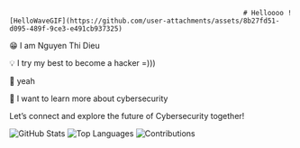                                                               # Helloooo ![HelloWaveGIF](https://github.com/user-attachments/assets/8b27fd51-d095-489f-9ce3-e491cb937325)




😁 I am Nguyen Thi Dieu

💡 I try my best to become a hacker =)))

🚀 yeah

🔭 I want to learn more about cybersecurity

Let’s connect and explore the future of Cybersecurity together!


![GitHub Stats](https://github-readme-stats.vercel.app/api?username=zyond26&show_icons=true&theme=dark)
![Top Languages](https://github-readme-stats.vercel.app/api/top-langs/?username=zyond26&layout=compact&theme=dark)
![Contributions](https://github-readme-streak-stats.herokuapp.com/?user=zyond26&theme=dark)
